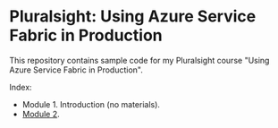 # Pluralsight: Using Azure Service Fabric in Production

This repository contains sample code for my Pluralsight course "Using Azure Service Fabric in Production".

Index:

- Module 1. Introduction (no materials).
- [Module 2](M2/m2.md).